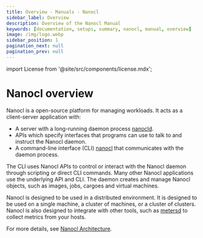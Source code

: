 ```yaml
---
title: Overview - Manuals - Nanocl
sidebar_label: Overview
description: Overview of the Nanocl Manual
keywords: [documentation, setups, summary, nanocl, manual, overview]
image: /img/logo.webp
sidebar_position: 1
pagination_next: null
pagination_prev: null
---
```


import License from '@site/src/components/license.mdx';

# Nanocl overview

Nanocl is a open-source platform for managing workloads.
It acts as a client-server application with:

* A server with a long-running daemon process [nanocld](/docs/references/nanocl/daemon/overview.md).
* APIs which specify interfaces that programs can use to talk to and instruct the Nanocl daemon.
* A command-line interface (CLI) [nanocl](/docs/references/nanocl/cli.md) that communicates with the daemon process.

The CLI uses Nanocl APIs to control or interact with the Nanocl daemon through scripting or direct CLI commands. Many other Nanocl applications use the underlying API and CLI. The daemon creates and manage Nanocl objects, such as images, jobs, cargoes and virtual machines.

Nanocl is designed to be used in a distributed environment. It is designed to be used on a single machine, a cluster of machines, or a cluster of clusters. Nanocl is also designed to integrate with other tools, such as [metersd](https://github.com/next-hat/metrs) to collect metrics from your hosts.

For more details, see [Nanocl Architecture](/docs/guides/nanocl/overview.md#nanocl-architecture).

<License />